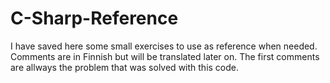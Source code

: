 # C-Sharp-Reference

I have saved here some small exercises to use as reference when needed. 
Comments are in Finnish but will be translated later on. The first comments are allways the problem that was solved with this code.
